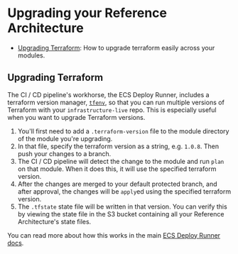 # Upgrading your Reference Architecture

* [Upgrading Terraform](#upgrading-terraform): How to upgrade terraform easily across your modules.

## Upgrading Terraform

The CI / CD pipeline's workhorse, the ECS Deploy Runner, includes a terraform version manager,
[`tfenv`](https://github.com/tfutils/tfenv), so that you can run multiple versions of Terraform with your
`infrastructure-live` repo. This is especially useful when you want to upgrade Terraform versions.

1. You'll first need to add a `.terraform-version` file to the module directory of the module you're upgrading.
1. In that file, specify the terraform version as a string, e.g. `1.0.8`. Then push your changes to a branch.
1. The CI / CD pipeline will detect the change to the module and run `plan` on that module. When it does this, it will
use the specified terraform version.
1. After the changes are merged to your default protected branch, and after approval, the changes will be `apply`ed
using the specified terraform version.
1. The `.tfstate` state file will be written in that version. You can verify this by viewing the state file in the S3
bucket containing all your Reference Architecture's state files.

You can read more about how this works in the main
[ECS Deploy Runner docs](https://github.com/gruntwork-io/terraform-aws-ci/blob/ee2d941946824bdabbac6830dc6cf66f9ee69bec/modules/ecs-deploy-runner/core-concepts.md#how-do-i-use-the-deploy-runner-with-multiple-terraform-versions).

